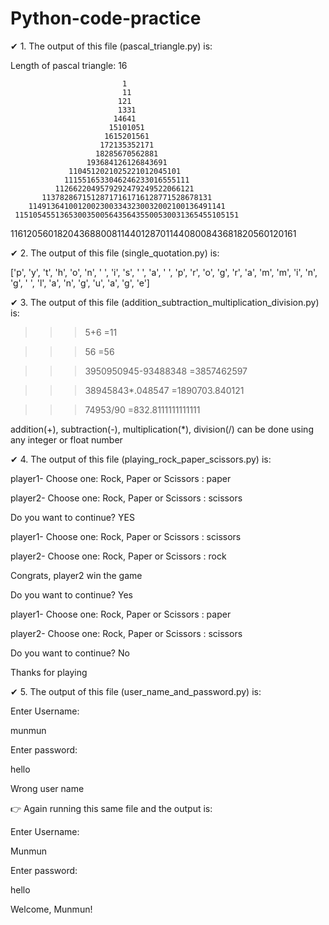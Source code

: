 # Python-code-practice
✔ 1. The output of this file (pascal_triangle.py) is: 

Length of pascal triangle: 16

                             1                              
                             11                             
                            121                             
                            1331                            
                           14641                            
                          15101051                          
                         1615201561                         
                        172135352171                        
                       18285670562881                       
                     193684126126843691                     
                 1104512021025221012045101                  
                1115516533046246233016555111                
              1126622049579292479249522066121               
           11378286715128717161716128771528678131           
        11491364100120023003343230032002100136491141        
     11510545513653003500564356435500530031365455105151     
 116120560182043688008114401287011440800843681820560120161  
>>> 


✔ 2. The output of this file (single_quotation.py) is: 

['p', 'y', 't', 'h', 'o', 'n', ' ', 'i', 's', ' ', 'a', ' ', 'p', 'r', 'o', 'g', 'r', 'a', 'm', 'm', 'i', 'n', 'g', ' ', 'l', 'a', 'n', 'g', 'u', 'a', 'g', 'e']


✔ 3. The output of this file (addition_subtraction_multiplication_division.py) is: 


>>> 5+6
=11


>>> 56
=56


>>> 3950950945-93488348
=3857462597


>>> 38945843*.048547
=1890703.840121


>>> 74953/90
=832.8111111111111


addition(+), subtraction(-), multiplication(*), division(/) can be done using any integer or float number



✔ 4. The output of this file (playing_rock_paper_scissors.py) is: 


player1- Choose one: Rock, Paper or Scissors : paper

player2- Choose one: Rock, Paper or Scissors : scissors

Do you want to continue? YES

player1- Choose one: Rock, Paper or Scissors : scissors

player2- Choose one: Rock, Paper or Scissors : rock

Congrats, player2 win the game

Do you want to continue? Yes

player1- Choose one: Rock, Paper or Scissors : paper

player2- Choose one: Rock, Paper or Scissors : scissors

Do you want to continue? No

Thanks for playing          


✔ 5. The output of this file (user_name_and_password.py) is: 

Enter Username:

munmun

Enter password:

hello

Wrong user name 

 👉 Again running this same file and the output is: 

Enter Username:

Munmun

Enter password:

hello

Welcome, Munmun!
